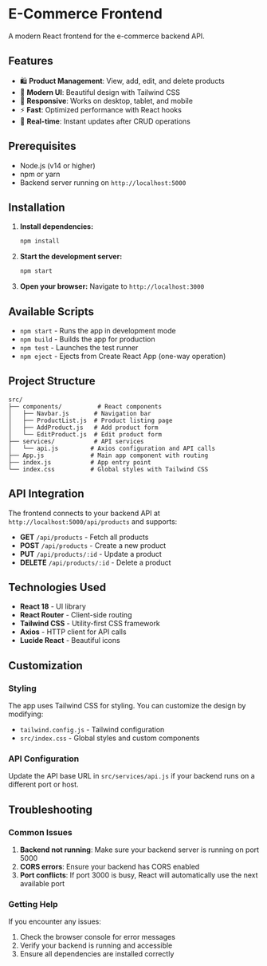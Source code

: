 # E-Commerce Frontend

A modern React frontend for the e-commerce backend API.

## Features

- 🛍️ **Product Management**: View, add, edit, and delete products
- 🎨 **Modern UI**: Beautiful design with Tailwind CSS
- 📱 **Responsive**: Works on desktop, tablet, and mobile
- ⚡ **Fast**: Optimized performance with React hooks
- 🔄 **Real-time**: Instant updates after CRUD operations

## Prerequisites

- Node.js (v14 or higher)
- npm or yarn
- Backend server running on `http://localhost:5000`

## Installation

1. **Install dependencies:**
   ```bash
   npm install
   ```

2. **Start the development server:**
   ```bash
   npm start
   ```

3. **Open your browser:**
   Navigate to `http://localhost:3000`

## Available Scripts

- `npm start` - Runs the app in development mode
- `npm build` - Builds the app for production
- `npm test` - Launches the test runner
- `npm eject` - Ejects from Create React App (one-way operation)

## Project Structure

```
src/
├── components/          # React components
│   ├── Navbar.js       # Navigation bar
│   ├── ProductList.js  # Product listing page
│   ├── AddProduct.js   # Add product form
│   └── EditProduct.js  # Edit product form
├── services/           # API services
│   └── api.js         # Axios configuration and API calls
├── App.js             # Main app component with routing
├── index.js           # App entry point
└── index.css          # Global styles with Tailwind CSS
```

## API Integration

The frontend connects to your backend API at `http://localhost:5000/api/products` and supports:

- **GET** `/api/products` - Fetch all products
- **POST** `/api/products` - Create a new product
- **PUT** `/api/products/:id` - Update a product
- **DELETE** `/api/products/:id` - Delete a product

## Technologies Used

- **React 18** - UI library
- **React Router** - Client-side routing
- **Tailwind CSS** - Utility-first CSS framework
- **Axios** - HTTP client for API calls
- **Lucide React** - Beautiful icons

## Customization

### Styling
The app uses Tailwind CSS for styling. You can customize the design by modifying:
- `tailwind.config.js` - Tailwind configuration
- `src/index.css` - Global styles and custom components

### API Configuration
Update the API base URL in `src/services/api.js` if your backend runs on a different port or host.

## Troubleshooting

### Common Issues

1. **Backend not running**: Make sure your backend server is running on port 5000
2. **CORS errors**: Ensure your backend has CORS enabled
3. **Port conflicts**: If port 3000 is busy, React will automatically use the next available port

### Getting Help

If you encounter any issues:
1. Check the browser console for error messages
2. Verify your backend is running and accessible
3. Ensure all dependencies are installed correctly
